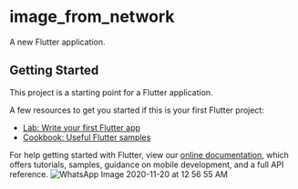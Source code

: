 # image_from_network

A new Flutter application.

## Getting Started

This project is a starting point for a Flutter application.

A few resources to get you started if this is your first Flutter project:

- [Lab: Write your first Flutter app](https://flutter.dev/docs/get-started/codelab)
- [Cookbook: Useful Flutter samples](https://flutter.dev/docs/cookbook)

For help getting started with Flutter, view our
[online documentation](https://flutter.dev/docs), which offers tutorials,
samples, guidance on mobile development, and a full API reference.
![WhatsApp Image 2020-11-20 at 12 56 55 AM](https://user-images.githubusercontent.com/72099262/99712686-9e740d00-2acd-11eb-82af-589fa3e7ef2e.jpeg)
